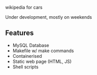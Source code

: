 wikipedia for cars

Under development, mostly on weekends

## Features
- MySQL Database
- Makefile w/ make commands
- Containerised
- Static web page (HTML, JS)
- Shell scripts

